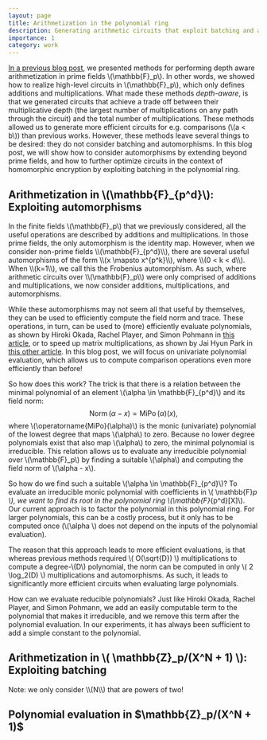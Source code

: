 ```yaml
---
layout: page
title: Arithmetization in the polynomial ring
description: Generating arithmetic circuits that exploit batching and automorphisms
importance: 1
category: work
---
```


[In a previous blog post](/projects/depth_aware_arithmetization), we presented methods for performing depth aware arithmetization in prime fields \\(\mathbb{F}_p\\). In other words, we showed how to realize high-level circuits in \\(\mathbb{F}_p\\), which only defines additions and multiplications. What made these methods <i>depth-aware</i>, is that we generated circuits that achieve a trade off between their multiplicative depth (the largest number of multiplications on any path through the circuit) and the total number of multiplications. These methods allowed us to generate more efficient circuits for e.g. comparisons (\\(a < b\\)) than previous works. However, these methods leave several things to be desired: they do not consider batching and automorphisms. In this blog post, we will show how to consider automorphisms by extending beyond prime fields, and how to further optimize circuits in the context of homomorphic encryption by exploiting batching in the polynomial ring.

<h2 data-processed="0">Arithmetization in \(\mathbb{F}_{p^d}\): Exploiting automorphisms</h2>
In the finite fields \(\mathbb{F}_p\) that we previously considered, all the useful operations are described by additions and multiplications. In those prime fields, the only automorphism is the identity map. However, when we consider non-prime fields \\(\mathbb{F}_{p^d}\\), there are several useful automorphisms of the form \\(x \mapsto x^{p^k}\\), where \\(0 < k < d\\). When \\(k=1\\), we call this the Frobenius automorphism. As such, where arithmetic circuits over \\(\mathbb{F}_p\\) were only comprised of additions and multiplications, we now consider additions, multiplications, and automorphisms.

While these automorphisms may not seem all that useful by themselves, they can be used to efficiently compute the field norm and trace. These operations, in turn, can be used to (more) efficiently evaluate polynomials, as shown by Hiroki Okada, Rachel Player, and Simon Pohmann in [this article](https://eprint.iacr.org/2023/1304), or to speed up matrix multiplications, as shown by Jai Hyun Park in [this other article](https://eprint.iacr.org/2025/448). In this blog post, we will focus on univariate polynomial evaluation, which allows us to compute comparison operations even more efficiently than before!

So how does this work? The trick is that there is a relation between the minimal polynomial of an element \\(\alpha \in \mathbb{F}_{p^d}\\) and its field norm:
$$ \operatorname{Norm}(\alpha - x) = \operatorname{MiPo}(\alpha)(x), $$
where \\(\operatorname{MiPo}(\alpha)\\) is the monic (univariate) polynomial of the lowest degree that maps \\(\alpha\\) to zero.
Because no lower degree polynomials exist that also map \\(\alpha\\) to zero, the minimal polynomial is irreducible.
This relation allows us to evaluate any irreducible polynomial over \\(\mathbb{F}_p\\) by finding a suitable \\(\alpha\\) and computing the field norm of \\(\alpha - x\\).

So how do we find such a suitable \\(\alpha \in \mathbb{F}_{p^d}\\)? 
To evaluate an irreducible monic polynomial with coefficients in \\( \mathbb{F}_p \\), we want to find its root in the polynomial ring \\(\mathbb{F}_{p^d}[X]\\).
Our current approach is to factor the polynomial in this polynomial ring.
For larger polynomials, this can be a costly process, but it only has to be computed once (\\(\alpha \\) does not depend on the inputs of the polynomial evaluation).

The reason that this approach leads to more efficient evaluations, is that whereas previous methods required \\( O(\sqrt{D}) \\) multiplications to compute a degree-\\(D\\) polynomial, the norm can be computed in only \\( 2 \log_2(D) \\) multiplications and automorphisms. As such, it leads to significantly more efficient circuits when evaluating large polynomials. 

How can we evaluate reducible polynomials?
Just like Hiroki Okada, Rachel Player, and Simon Pohmann, we add an easily computable term to the polynomial that makes it irreducible, and we remove this term after the polynomial evaluation. In our experiments, it has always been sufficient to add a simple constant to the polynomial.

<h2 data-processed="0">Arithmetization in \( \mathbb{Z}_p/(X^N + 1) \): Exploiting batching</h2>
Note: we only consider \\(N\\) that are powers of two!



<h2 data-processed="0">Polynomial evaluation in $\mathbb{Z}_p/(X^N + 1)$</h2>
